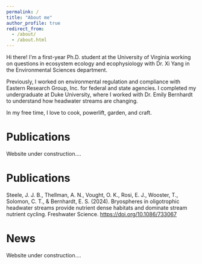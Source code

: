 ```yaml
---
permalink: /
title: "About me"
author_profile: true
redirect_from: 
  - /about/
  - /about.html
---
```


Hi there! I'm a first-year Ph.D. student at the University of Virginia working on questions in ecosystem ecology and ecophysiology with Dr. Xi Yang in the Environmental Sciences department.

Previously, I worked on environmental regulation and compliance with Eastern Research Group, Inc. for federal and state agencies. I completed my undergraduate at Duke University, where I worked with Dr. Emily Bernhardt to understand how headwater streams are changing. 

In my free time, I love to cook, powerlift, garden, and craft.

Publications
======
Website under construction....

Publications
======
Steele, J. J. B., Thellman, A. N., Vought, O. K., Rosi, E. J., Wooster, T., Solomon, C. T., & Bernhardt, E. S. (2024). Bryospheres in oligotrophic headwater streams provide nutrient dense habitats and dominate stream nutrient cycling. Freshwater Science. https://doi.org/10.1086/733067

News
======
Website under construction....
